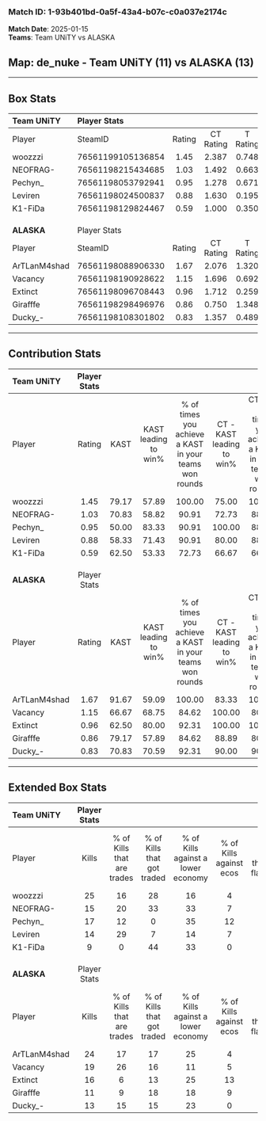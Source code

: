 ### Match ID: 1-93b401bd-0a5f-43a4-b07c-c0a037e2174c  
**Match Date**: 2025-01-15  
**Teams**: Team UNiTY vs ALASKA  

## **Map**: de_nuke - Team UNiTY (11) vs ALASKA (13)  
---  

## Box Stats  

| **Team UNiTY** | Player Stats      |        |           |          |       |      |       |         |        |      |     |
| :- | :- | :-: | :-: | :-: | :-: | :-: | :-: | :-: | :-: | :-: | :-: |
| Player         | SteamID           | Rating | CT Rating | T Rating | KAST  | ADR  | Kills | Assists | Deaths | K/D  | HS% |
| woozzzi        | 76561199105136854 |  1.45  |   2.387   |  0.748   | 79.17 | 99.3 |  25   |    3    |   19   | 1.32 | 12  |
| NEOFRAG-       | 76561198215434685 |  1.03  |   1.492   |  0.663   | 70.83 | 82.1 |  15   |    7    |   17   | 0.88 | 73  |
| Pechyn_        | 76561198053792941 |  0.95  |   1.278   |  0.671   | 50.00 | 73.4 |  17   |    2    |   15   | 1.13 | 52  |
| Leviren        | 76561198024500837 |  0.88  |   1.630   |  0.195   | 58.33 | 59.5 |  14   |    1    |   14   | 1.00 | 71  |
| K1-FiDa        | 76561198129824467 |  0.59  |   1.000   |  0.350   | 62.50 | 44.8 |   9   |    2    |   18   | 0.50 | 55  |
|                |                   |        |           |          |       |      |       |         |        |      |     |
|                |                   |        |           |          |       |      |       |         |        |      |     |
|                |                   |        |           |          |       |      |       |         |        |      |     |
| **ALASKA**     | Player Stats      |        |           |          |       |      |       |         |        |      |     |
| Player         | SteamID           | Rating | CT Rating | T Rating | KAST  | ADR  | Kills | Assists | Deaths | K/D  | HS% |
| ArTLanM4shad   | 76561198088906330 |  1.67  |   2.076   |  1.320   | 91.67 | 98.4 |  24   |    2    |   11   | 2.18 | 54  |
| Vacancy        | 76561198190928622 |  1.15  |   1.696   |  0.692   | 66.67 | 73.8 |  19   |    3    |   15   | 1.27 | 68  |
| Extinct        | 76561198096708443 |  0.96  |   1.712   |  0.259   | 62.50 | 75.0 |  16   |    7    |   18   | 0.89 | 75  |
| Girafffe       | 76561198298496976 |  0.86  |   0.750   |  1.348   | 79.17 | 66.5 |  11   |    9    |   19   | 0.58 | 54  |
| Ducky_-        | 76561198108301802 |  0.83  |   1.357   |  0.489   | 70.83 | 46.3 |  13   |    4    |   17   | 0.76 | 61  |
---  

## Contribution Stats  

| **Team UNiTY** | Player Stats |       |                      |                                                        |                           |                                                             |                          |                                                            |
| :- | :-: | :-: | :-: | :-: | :-: | :-: | :-: | :-: |
| Player         |    Rating    | KAST  | KAST leading to win% | % of times you achieve a KAST in your teams won rounds | CT - KAST leading to win% | CT - % of times you achieve a KAST in your teams won rounds | T - KAST leading to win% | T - % of times you achieve a KAST in your teams won rounds |
| woozzzi        |     1.45     | 79.17 |        57.89         |                         100.00                         |           75.00           |                           100.00                            |          28.57           |                           100.00                           |
| NEOFRAG-       |     1.03     | 70.83 |        58.82         |                         90.91                          |           72.73           |                            88.89                            |          33.33           |                           100.00                           |
| Pechyn_        |     0.95     | 50.00 |        83.33         |                         90.91                          |          100.00           |                            88.89                            |          50.00           |                           100.00                           |
| Leviren        |     0.88     | 58.33 |        71.43         |                         90.91                          |           80.00           |                            88.89                            |          50.00           |                           100.00                           |
| K1-FiDa        |     0.59     | 62.50 |        53.33         |                         72.73                          |           66.67           |                            66.67                            |          33.33           |                           100.00                           |
|                |              |       |                      |                                                        |                           |                                                             |                          |                                                            |
|                |              |       |                      |                                                        |                           |                                                             |                          |                                                            |
|                |              |       |                      |                                                        |                           |                                                             |                          |                                                            |
| **ALASKA**     | Player Stats |       |                      |                                                        |                           |                                                             |                          |                                                            |
| Player         |    Rating    | KAST  | KAST leading to win% | % of times you achieve a KAST in your teams won rounds | CT - KAST leading to win% | CT - % of times you achieve a KAST in your teams won rounds | T - KAST leading to win% | T - % of times you achieve a KAST in your teams won rounds |
| ArTLanM4shad   |     1.67     | 91.67 |        59.09         |                         100.00                         |           83.33           |                           100.00                            |          30.00           |                           100.00                           |
| Vacancy        |     1.15     | 66.67 |        68.75         |                         84.62                          |          100.00           |                            80.00                            |          37.50           |                           100.00                           |
| Extinct        |     0.96     | 62.50 |        80.00         |                         92.31                          |          100.00           |                           100.00                            |          40.00           |                           66.67                            |
| Girafffe       |     0.86     | 79.17 |        57.89         |                         84.62                          |           88.89           |                            80.00                            |          30.00           |                           100.00                           |
| Ducky_-        |     0.83     | 70.83 |        70.59         |                         92.31                          |           90.00           |                            90.00                            |          42.86           |                           100.00                           |
---  

## Extended Box Stats  

| **Team UNiTY** | Player Stats |                            |                            |                                    |                         |                              |                                 |        |                             |                                     |                          |                               |                            |
| :- | :-: | :-: | :-: | :-: | :-: | :-: | :-: | :-: | :-: | :-: | :-: | :-: | :-: |
| Player         |    Kills     | % of Kills that are trades | % of Kills that got traded | % of Kills against a lower economy | % of Kills against ecos | % of Kills that are flawless | % of Kills that are close duels | Deaths | % of Deaths that get traded | % of Deaths against a lower economy | % of Deaths against ecos | % of Deaths that are flawless | % of Deaths that are close |
| woozzzi        |      25      |             16             |             28             |                 16                 |            4            |              60              |                4                |   19   |             26              |                 11                  |            5             |              79               |             5              |
| NEOFRAG-       |      15      |             20             |             33             |                 33                 |            7            |              80              |                0                |   17   |             12              |                 12                  |            6             |              59               |             0              |
| Pechyn_        |      17      |             12             |             0              |                 35                 |           12            |              71              |                6                |   15   |              7              |                  0                  |            0             |              53               |             7              |
| Leviren        |      14      |             29             |             7              |                 14                 |            7            |              50              |                0                |   14   |             14              |                  7                  |            0             |              93               |             0              |
| K1-FiDa        |      9       |             0              |             44             |                 33                 |            0            |              67              |                0                |   18   |             17              |                  6                  |            0             |              72               |             6              |
|                |              |                            |                            |                                    |                         |                              |                                 |        |                             |                                     |                          |                               |                            |
|                |              |                            |                            |                                    |                         |                              |                                 |        |                             |                                     |                          |                               |                            |
|                |              |                            |                            |                                    |                         |                              |                                 |        |                             |                                     |                          |                               |                            |
| **ALASKA**     | Player Stats |                            |                            |                                    |                         |                              |                                 |        |                             |                                     |                          |                               |                            |
| Player         |    Kills     | % of Kills that are trades | % of Kills that got traded | % of Kills against a lower economy | % of Kills against ecos | % of Kills that are flawless | % of Kills that are close duels | Deaths | % of Deaths that get traded | % of Deaths against a lower economy | % of Deaths against ecos | % of Deaths that are flawless | % of Deaths that are close |
| ArTLanM4shad   |      24      |             17             |             17             |                 25                 |            4            |              54              |                4                |   11   |             18              |                  9                  |            0             |              45               |             9              |
| Vacancy        |      19      |             26             |             16             |                 11                 |            5            |              79              |                5                |   15   |             13              |                 13                  |            0             |              67               |             0              |
| Extinct        |      16      |             6              |             13             |                 25                 |           13            |              69              |                0                |   18   |              6              |                  6                  |            0             |              72               |             6              |
| Girafffe       |      11      |             9              |             18             |                 18                 |            9            |              82              |                0                |   19   |             42              |                 11                  |            0             |              74               |             0              |
| Ducky_-        |      13      |             15             |             15             |                 23                 |            0            |              69              |                8                |   17   |             24              |                  6                  |            0             |              59               |             0              |
